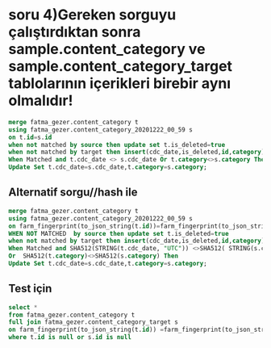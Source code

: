# soru 4)Gereken sorguyu çalıştırdıktan sonra sample.content_category ve sample.content_category_target tablolarının içerikleri birebir aynı olmalıdır!
```SQL
merge fatma_gezer.content_category t
using fatma_gezer.content_category_20201222_00_59 s
on t.id=s.id
when not matched by source then update set t.is_deleted=true
when not matched by target then insert(cdc_date,is_deleted,id,category) values(s.cdc_date,s.is_deleted,s.id,s.category)
When Matched and t.cdc_date <> s.cdc_date Or t.category<>s.category Then 
Update Set t.cdc_date=s.cdc_date,t.category=s.category;
```
## Alternatif sorgu//hash ile
```SQL
merge fatma_gezer.content_category t
using fatma_gezer.content_category_20201222_00_59 s
on farm_fingerprint(to_json_string(t.id))=farm_fingerprint(to_json_string(s.id))
WHEN NOT MATCHED  by source then update set t.is_deleted=true
when not matched by target then insert(cdc_date,is_deleted,id,category) values(s.cdc_date,s.is_deleted,s.id,s.category)
When Matched and SHA512(STRING(t.cdc_date, "UTC")) <>SHA512( STRING(s.cdc_date, "UTC"))  
Or  SHA512(t.category)<>SHA512(s.category) Then 
Update Set t.cdc_date=s.cdc_date,t.category=s.category;
```
## Test için
```SQL
select *
from fatma_gezer.content_category t
full join fatma_gezer.content_category_target s
on farm_fingerprint(to_json_string(t.id)) =farm_fingerprint(to_json_string(s.id)) 
where t.id is null or s.id is null
```
